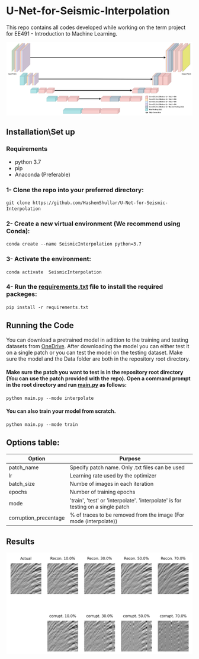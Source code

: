 # U-Net-for-Seismic-Interpolation


This repo contains all codes developed while working on the term project for EE491 - Introduction to Machine Learning.

<p align="center">
<img src="Figures/DilatedUNet.jpg">
</p>



## Installation\Set up


### Requirements
- python 3.7
- pip
- Anaconda (Preferable)


### 1- Clone the repo into your preferred directory:

```
git clone https://github.com/HashemShullar/U-Net-for-Seismic-Interpolation
```

### 2- Create a new virtual environment (We recommend using Conda):
 
```
conda create --name SeismicInterpolation python=3.7
```

### 3- Activate the environment:

```
conda activate  SeismicInterpolation
```

### 4- Run the [requirements.txt](https://github.com/HashemShullar/U-Net-for-Seismic-Interpolation/blob/main/requirements.txt) file to install the required packeges:

```
pip install -r requirements.txt
```


## Running the Code

You can download a pretrained model in adittion to the training and testing datasets from [OneDrive](https://kfupmedusa-my.sharepoint.com/:f:/g/personal/g201664780_kfupm_edu_sa/EjLKroxemL1BsGwI8Vx03bMBudWFWLd2gYZDx47VTGbs6Q?e=pyBI4L). After downloading the model you can either test it on a single patch or you can test the model on the testing dataset. Make sure the model and the Data folder are both in the repository root directory.

#### Make sure the patch you want to test is in the repository root directory (You can use the patch provided with the repo). Open a command prompt in the root directory and run [main.py](https://github.com/HashemShullar/U-Net-for-Seismic-Interpolation/blob/main/main.py) as follows:


 ```
python main.py --mode interpolate
```

#### You can also train your model from scratch.


 ```
python main.py --mode train
```


## Options table:


| Option | Purpose |
| ------ | ------ |
| patch_name | Specify patch name. Only .txt files can be used |
| lr | Learning rate used by the optimizer |
| batch_size | Numbe of images in each iteration |
| epochs | Number of training epochs |
| mode | 'train', 'test' or 'interpolate'. 'interpolate' is for testing on a single patch |
| corruption_precentage | % of traces to be removed from the image (For mode (interpolate)) |


## Results


<p align="center">
<img src="Figures/real.jpg">
</p>




